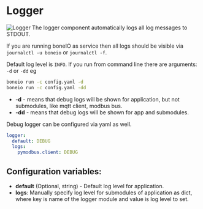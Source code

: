# Logger

![Logger](/img/logger.png)
The logger component automatically logs all log messages to STDOUT.

If you are running boneIO as service then all logs should be visible via `journalctl -u boneio` or `journalctl -f`.

Default log level is `INFO`.
If you run from command line there are arguments:
`-d` or `-dd` eg

```bash
boneio run -c config.yaml -d
boneio run -c config.yaml -dd
```

- **-d** - means that debug logs will be shown for application, but not submodules, like mqtt client, modbus bus.
- **-dd** - means that debug logs will be shown for app and submodules.

Debug logger can be configured via yaml as well.

```yaml title="Example config"
logger:
  default: DEBUG
  logs:
    pymodbus.client: DEBUG
```

## Configuration variables:

- **default** (Optional, string) - Default log level for application.
- **logs**: Manually specify log level for submodules of application as dict, where key is name of the logger module and value is log level to set.
